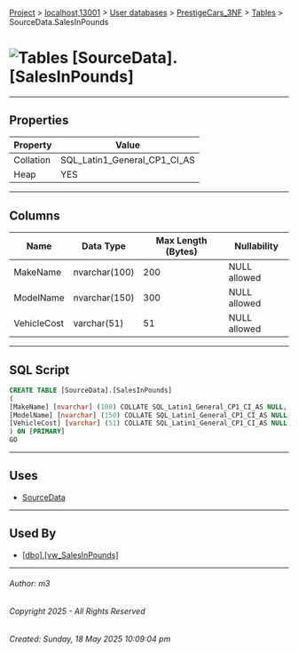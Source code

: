 #### 

[Project](../../../../index.md) > [localhost,13001](../../../index.md) > [User databases](../../index.md) > [PrestigeCars_3NF](../index.md) > [Tables](Tables.md) > SourceData.SalesInPounds

# ![Tables](../../../../Images/Table32.png) [SourceData].[SalesInPounds]

---

## <a name="#properties"></a>Properties

| Property | Value |
|---|---|
| Collation | SQL_Latin1_General_CP1_CI_AS |
| Heap | YES |


---

## <a name="#columns"></a>Columns

| Name | Data Type | Max Length (Bytes) | Nullability |
|---|---|---|---|
| MakeName | nvarchar(100) | 200 | NULL allowed |
| ModelName | nvarchar(150) | 300 | NULL allowed |
| VehicleCost | varchar(51) | 51 | NULL allowed |


---

## <a name="#sqlscript"></a>SQL Script

```sql
CREATE TABLE [SourceData].[SalesInPounds]
(
[MakeName] [nvarchar] (100) COLLATE SQL_Latin1_General_CP1_CI_AS NULL,
[ModelName] [nvarchar] (150) COLLATE SQL_Latin1_General_CP1_CI_AS NULL,
[VehicleCost] [varchar] (51) COLLATE SQL_Latin1_General_CP1_CI_AS NULL
) ON [PRIMARY]
GO

```


---

## <a name="#uses"></a>Uses

* [SourceData](../Security/Schemas/dbo_SourceData.md)


---

## <a name="#usedby"></a>Used By

* [[dbo].[vw_SalesInPounds]](../Views/dbo_vw_SalesInPounds.md)


---

###### Author:  m3

###### Copyright 2025 - All Rights Reserved

###### Created: Sunday, 18 May 2025 10:09:04 pm

